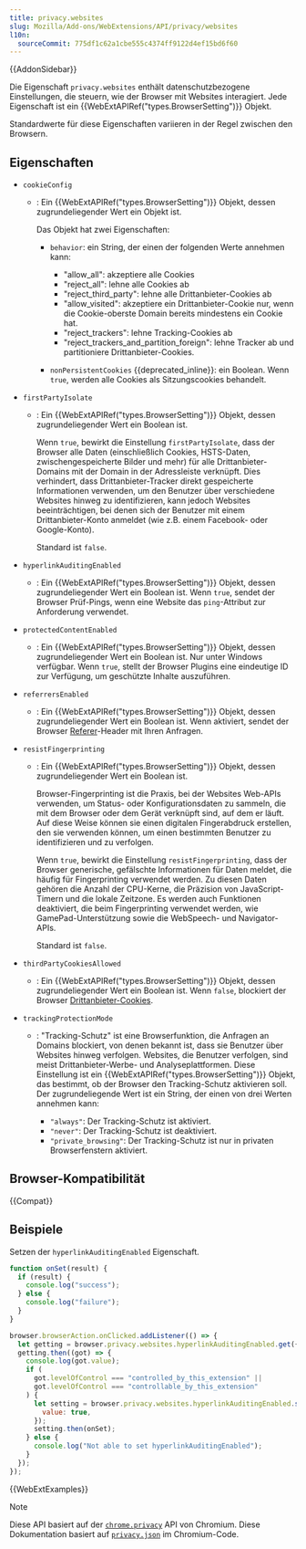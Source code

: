```yaml
---
title: privacy.websites
slug: Mozilla/Add-ons/WebExtensions/API/privacy/websites
l10n:
  sourceCommit: 775df1c62a1cbe555c4374ff9122d4ef15bd6f60
---
```


{{AddonSidebar}}

Die Eigenschaft `privacy.websites` enthält datenschutzbezogene Einstellungen, die steuern, wie der Browser mit Websites interagiert. Jede Eigenschaft ist ein {{WebExtAPIRef("types.BrowserSetting")}} Objekt.

Standardwerte für diese Eigenschaften variieren in der Regel zwischen den Browsern.

## Eigenschaften

- `cookieConfig`

  - : Ein {{WebExtAPIRef("types.BrowserSetting")}} Objekt, dessen zugrundeliegender Wert ein Objekt ist.

    Das Objekt hat zwei Eigenschaften:

    - `behavior`: ein String, der einen der folgenden Werte annehmen kann:

      - "allow_all": akzeptiere alle Cookies
      - "reject_all": lehne alle Cookies ab
      - "reject_third_party": lehne alle Drittanbieter-Cookies ab
      - "allow_visited": akzeptiere ein Drittanbieter-Cookie nur, wenn die Cookie-oberste Domain bereits mindestens ein Cookie hat.
      - "reject_trackers": lehne Tracking-Cookies ab
      - "reject_trackers_and_partition_foreign": lehne Tracker ab und partitioniere Drittanbieter-Cookies.

    - `nonPersistentCookies` {{deprecated_inline}}: ein Boolean. Wenn `true`, werden alle Cookies als Sitzungscookies behandelt.

- `firstPartyIsolate`

  - : Ein {{WebExtAPIRef("types.BrowserSetting")}} Objekt, dessen zugrundeliegender Wert ein Boolean ist.

    Wenn `true`, bewirkt die Einstellung `firstPartyIsolate`, dass der Browser alle Daten (einschließlich Cookies, HSTS-Daten, zwischengespeicherte Bilder und mehr) für alle Drittanbieter-Domains mit der Domain in der Adressleiste verknüpft. Dies verhindert, dass Drittanbieter-Tracker direkt gespeicherte Informationen verwenden, um den Benutzer über verschiedene Websites hinweg zu identifizieren, kann jedoch Websites beeinträchtigen, bei denen sich der Benutzer mit einem Drittanbieter-Konto anmeldet (wie z.B. einem Facebook- oder Google-Konto).

    Standard ist `false`.

- `hyperlinkAuditingEnabled`
  - : Ein {{WebExtAPIRef("types.BrowserSetting")}} Objekt, dessen zugrundeliegender Wert ein Boolean ist. Wenn `true`, sendet der Browser Prüf-Pings, wenn eine Website das `ping`-Attribut zur Anforderung verwendet.
- `protectedContentEnabled`
  - : Ein {{WebExtAPIRef("types.BrowserSetting")}} Objekt, dessen zugrundeliegender Wert ein Boolean ist. Nur unter Windows verfügbar. Wenn `true`, stellt der Browser Plugins eine eindeutige ID zur Verfügung, um geschützte Inhalte auszuführen.
- `referrersEnabled`
  - : Ein {{WebExtAPIRef("types.BrowserSetting")}} Objekt, dessen zugrundeliegender Wert ein Boolean ist. Wenn aktiviert, sendet der Browser [Referer](/de/docs/Web/HTTP/Headers/Referer)-Header mit Ihren Anfragen.
- `resistFingerprinting`

  - : Ein {{WebExtAPIRef("types.BrowserSetting")}} Objekt, dessen zugrundeliegender Wert ein Boolean ist.

    Browser-Fingerprinting ist die Praxis, bei der Websites Web-APIs verwenden, um Status- oder Konfigurationsdaten zu sammeln, die mit dem Browser oder dem Gerät verknüpft sind, auf dem er läuft. Auf diese Weise können sie einen digitalen Fingerabdruck erstellen, den sie verwenden können, um einen bestimmten Benutzer zu identifizieren und zu verfolgen.

    Wenn `true`, bewirkt die Einstellung `resistFingerprinting`, dass der Browser generische, gefälschte Informationen für Daten meldet, die häufig für Fingerprinting verwendet werden. Zu diesen Daten gehören die Anzahl der CPU-Kerne, die Präzision von JavaScript-Timern und die lokale Zeitzone. Es werden auch Funktionen deaktiviert, die beim Fingerprinting verwendet werden, wie GamePad-Unterstützung sowie die WebSpeech- und Navigator-APIs.

    Standard ist `false`.

- `thirdPartyCookiesAllowed`
  - : Ein {{WebExtAPIRef("types.BrowserSetting")}} Objekt, dessen zugrundeliegender Wert ein Boolean ist. Wenn `false`, blockiert der Browser [Drittanbieter-Cookies](/de/docs/Web/Privacy/Guides/Third-party_cookies).
- `trackingProtectionMode`

  - : "Tracking-Schutz" ist eine Browserfunktion, die Anfragen an Domains blockiert, von denen bekannt ist, dass sie Benutzer über Websites hinweg verfolgen. Websites, die Benutzer verfolgen, sind meist Drittanbieter-Werbe- und Analyseplattformen. Diese Einstellung ist ein {{WebExtAPIRef("types.BrowserSetting")}} Objekt, das bestimmt, ob der Browser den Tracking-Schutz aktivieren soll. Der zugrundeliegende Wert ist ein String, der einen von drei Werten annehmen kann:

    - `"always"`: Der Tracking-Schutz ist aktiviert.
    - `"never"`: Der Tracking-Schutz ist deaktiviert.
    - `"private_browsing"`: Der Tracking-Schutz ist nur in privaten Browserfenstern aktiviert.

## Browser-Kompatibilität

{{Compat}}

## Beispiele

Setzen der `hyperlinkAuditingEnabled` Eigenschaft.

```js
function onSet(result) {
  if (result) {
    console.log("success");
  } else {
    console.log("failure");
  }
}

browser.browserAction.onClicked.addListener(() => {
  let getting = browser.privacy.websites.hyperlinkAuditingEnabled.get({});
  getting.then((got) => {
    console.log(got.value);
    if (
      got.levelOfControl === "controlled_by_this_extension" ||
      got.levelOfControl === "controllable_by_this_extension"
    ) {
      let setting = browser.privacy.websites.hyperlinkAuditingEnabled.set({
        value: true,
      });
      setting.then(onSet);
    } else {
      console.log("Not able to set hyperlinkAuditingEnabled");
    }
  });
});
```

{{WebExtExamples}}

> [!NOTE]
> Diese API basiert auf der [`chrome.privacy`](https://developer.chrome.com/docs/extensions/reference/api/privacy) API von Chromium. Diese Dokumentation basiert auf [`privacy.json`](https://chromium.googlesource.com/chromium/src/+/master/chrome/common/extensions/api/privacy.json) im Chromium-Code.
